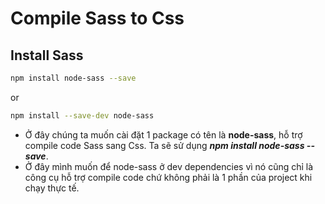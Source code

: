 # Compile Sass to Css

## Install Sass

```bash
npm install node-sass --save
```

or

```bash
npm install --save-dev node-sass
```

- Ở đây chúng ta muốn cài đặt 1 package có tên là **node-sass**, hỗ trợ compile code Sass sang Css. Ta sẽ sử dụng ***npm install node-sass --save***.
- Ở đây mình muốn để node-sass ở dev dependencies vì nó cũng chỉ là công cụ hỗ trợ compile code chứ không phải là 1 phần của project khi chạy thực tế.

